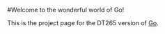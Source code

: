 #Welcome to the wonderful world of Go!

This is the project page for the DT265 version of [Go](http://en.wikipedia.org/wiki/Go_%28game%29).